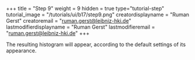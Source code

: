 +++
title = "Step 9"
weight = 9
hidden = true
type="tutorial-step"
tutorial_image = "/tutorials/ui/b17/step9.png"
creatordisplayname = "Ruman Gerst"
creatoremail = "ruman.gerst@leibniz-hki.de"
lastmodifierdisplayname = "Ruman Gerst"
lastmodifieremail = "ruman.gerst@leibniz-hki.de"
+++

The resulting histogram will appear, according to the default settings of its appearance. 